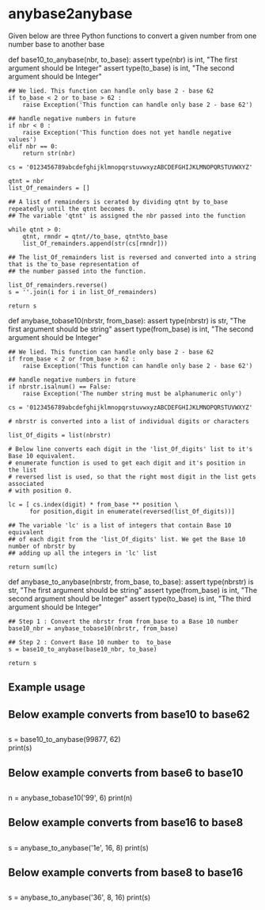 # anybase2anybase
Given below are three Python functions to convert a given number from one number base to another base

def base10_to_anybase(nbr, to_base):
    assert type(nbr) is int, "The first argument should be Integer"
    assert type(to_base) is int, "The second argument should be Integer"

    ## We lied. This function can handle only base 2 - base 62
    if to_base < 2 or to_base > 62 :
        raise Exception('This function can handle only base 2 - base 62')  
        
    ## handle negative numbers in future
    if nbr < 0 :
        raise Exception('This function does not yet handle negative values') 
    elif nbr == 0:
        return str(nbr)

    cs = '0123456789abcdefghijklmnopqrstuvwxyzABCDEFGHIJKLMNOPQRSTUVWXYZ'
    
    qtnt = nbr
    list_Of_remainders = []
    
    ## A list of remainders is cerated by dividing qtnt by to_base repeatedly until the qtnt becomes 0.
    ## The variable 'qtnt' is assigned the nbr passed into the function
    
    while qtnt > 0:
        qtnt, rmndr = qtnt//to_base, qtnt%to_base
        list_Of_remainders.append(str(cs[rmndr]))
        
    ## The list_Of_remainders list is reversed and converted into a string that is the to_base representation of
    ## the number passed into the function.
    
    list_Of_remainders.reverse()
    s = ''.join(i for i in list_Of_remainders)
    
    return s

def anybase_tobase10(nbrstr, from_base):
    assert type(nbrstr) is str, "The first argument should be string"
    assert type(from_base) is int, "The second argument should be Integer"

    ## We lied. This function can handle only base 2 - base 62
    if from_base < 2 or from_base > 62 :
        raise Exception('This function can handle only base 2 - base 62')
    
    ## handle negative numbers in future
    if nbrstr.isalnum() == False:
        raise Exception('The number string must be alphanumeric only')
    
    cs = '0123456789abcdefghijklmnopqrstuvwxyzABCDEFGHIJKLMNOPQRSTUVWXYZ'
    
    # nbrstr is converted into a list of individual digits or characters
    
    list_Of_digits = list(nbrstr) 

    # Below line converts each digit in the 'list_Of_digits' list to it's Base 10 equivalent.
    # enumerate function is used to get each digit and it's position in the list
    # reversed list is used, so that the right most digit in the list gets associated
    # with position 0. 
    
    lc = [ cs.index(digit) * from_base ** position \
          for position,digit in enumerate(reversed(list_Of_digits))] 
    
    ## The variable 'lc' is a list of integers that contain Base 10 equivalent 
    ## of each digit from the 'list_Of_digits' list. We get the Base 10 number of nbrstr by
    ## adding up all the integers in 'lc' list
    
    return sum(lc)

def anybase_to_anybase(nbrstr, from_base, to_base):
    assert type(nbrstr) is str, "The first argument should be string"
    assert type(from_base) is int, "The second argument should be Integer"
    assert type(to_base) is int, "The third argument should be Integer"

    ## Step 1 : Convert the nbrstr from from_base to a Base 10 number
    base10_nbr = anybase_tobase10(nbrstr, from_base)
    
    ## Step 2 : Convert Base 10 number to  to_base
    s = base10_to_anybase(base10_nbr, to_base)

    return s
 
## Example usage
## Below example converts from base10 to base62
##
s = base10_to_anybase(99877, 62)  
print(s)

##
## Below example converts from base6 to base10
##
n = anybase_tobase10('99', 6)
print(n)

##
## Below example converts from base16 to base8
##
s = anybase_to_anybase('1e', 16, 8)
print(s)

##
## Below example converts from base8 to base16
##
s = anybase_to_anybase('36', 8, 16)
print(s)

